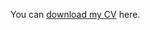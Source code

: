 
<object data="https://aghnguyen.github.io/assets/Nguyen_CV-13.pdf" width="1000" height= auto type='application/pdf'></object>

You can [download my CV](assets/Nguyen_CV-13.pdf) here.
